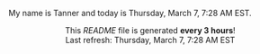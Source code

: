 My name is Tanner and today is Thursday, March 7, 7:28 AM EST.

<p align="center">This <i>README</i> file is generated <b>every 3 hours</b>!</br>Last refresh: Thursday, March 7, 7:28 AM EST<br /></p>
